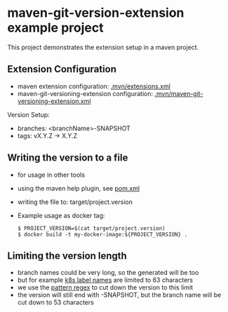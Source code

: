 # maven-git-version-extension example project

This project demonstrates the extension setup in a maven project.

## Extension Configuration

* maven extension configuration: [.mvn/extensions.xml](.mvn/extensions.xml)
* maven-git-versioning-extension configuration: [.mvn/maven-git-versioning-extension.xml](.mvn/maven-git-versioning-extension.xml)

Version Setup:

* branches: &lt;branchName&gt;-SNAPSHOT
* tags: vX.Y.Z -&gt; X.Y.Z

## Writing the version to a file

* for usage in other tools
* using the maven help plugin, see [pom.xml](pom.xml#L41)
* writing the file to: target/project.version 
* Example usage as docker tag:

      $ PROJECT_VERSION=$(cat target/project.version)
      $ docker build -t my-docker-image:${PROJECT_VERSION} .

## Limiting the version length

* branch names could be very long, so the generated will be too
* but for example [k8s label names](https://kubernetes.io/docs/concepts/overview/working-with-objects/labels/#syntax-and-character-set) are limited to 63 characters
* we use the [pattern regex](.mvn/maven-git-versioning-extension.xml#L8) to cut down the version to this limit
* the version will still end with -SNAPSHOT, but the branch name will be cut down to 53 characters
